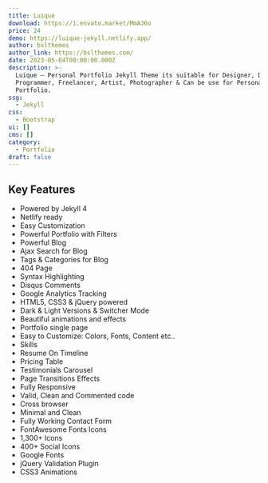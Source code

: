 ```yaml
---
title: Luique
download: https://1.envato.market/MmAJ6o
price: 24
demo: https://luique-jekyll.netlify.app/
author: bslthemes
author_link: https://bslthemes.com/
date: 2023-05-04T00:00:00.000Z
description: >-
  Luique – Personal Portfolio Jekyll Theme its suitable for Designer, Developer,
  Programmer, Freelancer, Artist, Photographer & Can be use for Personal
  Portfolio.
ssg:
  - Jekyll
css:
  - Bootstrap
ui: []
cms: []
category:
  - Portfolio
draft: false
---
```

## Key Features

- Powered by Jekyll 4
- Netlify ready
- Easy Customization
- Powerful Portfolio with Filters
- Powerful Blog
- Ajax Search for Blog
- Tags & Categories for Blog
- 404 Page
- Syntax Highlighting
- Disqus Comments
- Google Analytics Tracking
- HTML5, CSS3 & jQuery powered
- Dark & Light Versions & Switcher Mode
- Beautiful animations and effects
- Portfolio single page
- Easy to Customize: Colors, Fonts, Content etc..
- Skills
- Resume On Timeline
- Pricing Table
- Testimonials Carousel
- Page Transitions Effects
- Fully Responsive
- Valid, Clean and Commented code
- Cross browser
- Minimal and Clean
- Fully Working Contact Form
- FontAwesome Fonts Icons
- 1,300+ Icons
- 400+ Social Icons
- Google Fonts
- jQuery Validation Plugin
- CSS3 Animations

